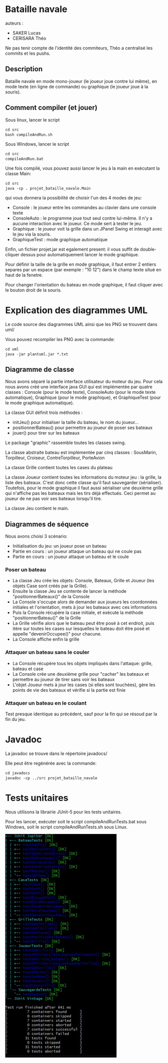 # Bataille navale

auteurs :
- SAKER Lucas
- CERISARA Théo

Ne pas tenir compte de l'identité des commiteurs, Théo a centralisé les commits et les pushs.

## Description

Bataille navale en mode mono-joueur (le joueur joue contre lui même), en mode texte (en ligne de commande) ou graphique (le joueur joue à la souris). 

## Comment compiler (et jouer)

Sous linux, lancer le script

    cd src
    bash compileAndRun.sh

Sous Windows, lancer le script

    cd src
    compileAndRun.bat

Une fois compilé, vous pouvez aussi lancer le jeu à la main en exécutant la classe Main:

    cd src
    java -cp . projet_bataille_navale.Main

qui vous donnera la possibilité de choisir l'un des 4 modes de jeu:

- Console : le joueur entre les commandes au clavier dans une console texte
- ConsoleAuto : le programme joue tout seul contre lui-même. Il n'y a aucune interaction avec le joueur. Ce mode sert à tester le jeu.
- Graphique : le joueur voit la grille dans un JPanel Swing et interagit avec le jeu via la souris.
- GraphiqueTest : mode graphique automatique

Enfin, un fichier projet.jar est egalement present: il vous suffit de double-cliquer dessus pour automatiquement
lancer le mode graphique.

Pour définir la taille de la grille en mode graphique, il faut entrer 2 entiers separes par un espace (par exemple : "10 12") dans le champ texte situé en haut de la fenetre.

Pour changer l'orientation du bateau en mode graphique, il faut cliquer avec le bouton droit de la souris.

# Explication des diagrammes UML
Le code source des diagrammes UML ainsi que les PNG se trouvent dans uml/

Vous pouvez recompiler les PNG avec la commande:

    cd uml
    java -jar plantuml.jar *.txt

## Diagramme de classe

Nous avons séparé la partie interface utilisateur du moteur du jeu. Pour cela nous avons créé une interface java GUI qui est implémentée par quatre classes : Console (pour le mode texte), ConsoleAuto (pour le mode texte automatique), Graphique (pour le mode graphique), et GraphiqueTest (pour le mode graphique automatique).

La classe GUI définit trois méthodes : 

- initJeu() pour initialiser la taille du bateau, le nom du joueur...
- positionnerBateau() pour permettre au joueur de poser ses bateaux
- jouer() pour tirer sur les bateaux

Le package "graphic" rassemble toutes les classes swing.

La classe abstraite bateau est implémentée par cinq classes : SousMarin, Torpilleur, Croiseur, ContreTorpilleur, PorteAvion

La classe Grille contient toutes les cases du plateau

La classe Joueur contient toutes les informations du moteur jeu : la grille, la liste des bateaux. C'est donc cette classe qu'il faut sauvegarder (sérialiser). Toutefois, pour le mode graphique il faut aussi sérialiser une deuxième grille qui n'affiche pas les bateaux mais les tirs déjà effectués. Ceci permet au joueur de ne pas voir ses bateaux lorsqu'il tire. 

La classe Jeu contient le main.

## Diagrammes de séquence

Nous avons choisi 3 scénario:

- Initialisation du jeu: un joueur pose un bateau
- Partie en cours : un joueur attaque un bateau qui ne coule pas
- Partie en cours : un joueur attaque un bateau et le coule

### Poser un bateau

- La classe Jeu crée les objets: Console, Bateaux, Grille et Joueur (les objets Case sont créés par la Grille).
- Ensuite la classe Jeu se contente de lancer la méthode "positionnerBateaux()" de la Console
- La Console s'occupe alors de demander aux joueurs les coordonnées initiales et l'orientation, mets à jour les bateaux avec ces informations
- Puis la Console récupère la case initiale, et exécute la méthode "positionnerBateau()" de la Grille
- La Grille vérifie alors que le bateau peut être posé à cet endroit, puis itère sur toutes les cases sur lesquelles le bateau doit être posé et appelle "devenirOccupee()" pour chacune.
- La Console affiche enfin la grille

### Attaquer un bateau sans le couler

- La Console récupère tous les objets impliqués dans l'attaque: grille, bateau et case
- La Console crée une deuxième grille pour "cacher" les bateaux et permettre au joueur de tirer sans voir les bateaux
- L'objet Joueur mets à jour les cases (si elles sont touchées), gère les points de vie des bateaux et vérifie si la partie est finie

### Attaquer un bateau en le coulant

Test presque identique au précédent, sauf pour la fin qui se résoud par la fin du jeu.

# Javadoc

La javadoc se trouve dans le répertoire javadocs/

Elle peut être regénérée avec la commande:

    cd javadocs
    javadoc -cp ../src projet_bataille_navale

# Tests unitaires

Nous utilisons la librairie JUnit-5 pour les tests unitaires.

Pour les lancer, exécuter soit le script compileAndRunTests.bat sous Windows, soit le script compileAndRunTests.sh sous Linux.

![Le resultat des tests](resTestsUnit.jpg)

